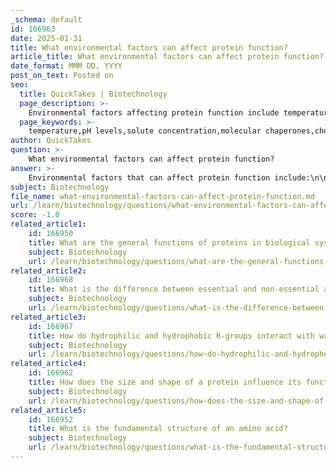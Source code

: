 ```yaml
---
_schema: default
id: 166963
date: 2025-01-31
title: What environmental factors can affect protein function?
article_title: What environmental factors can affect protein function?
date_format: MMM DD, YYYY
post_on_text: Posted on
seo:
  title: QuickTakes | Biotechnology
  page_description: >-
    Environmental factors affecting protein function include temperature, pH levels, solute concentration, molecular chaperones, and chemical modifications, all of which can lead to denaturation or changes in protein activity.
  page_keywords: >-
    temperature,pH levels,solute concentration,molecular chaperones,chemical modifications,protein structure,protein function,denaturation,environments,biological activity
author: QuickTakes
question: >-
    What environmental factors can affect protein function?
answer: >-
    Environmental factors that can affect protein function include:\n\n1. **Temperature**: Proteins have an optimal temperature range for their activity. Increased temperatures can lead to denaturation, where the protein unfolds and loses its functional shape. For example, cooking an egg causes the proteins to denature, resulting in a solid structure.\n\n2. **pH Levels**: The acidity or alkalinity of the environment can significantly impact protein structure. Changes in pH can disrupt ionic bonds and hydrogen bonds that stabilize the protein's structure, leading to denaturation. For instance, enzymes often have a specific pH range in which they function optimally.\n\n3. **Solute Concentration**: The concentration of salts and other solutes can influence protein stability and folding. High concentrations of certain solutes can lead to changes in the solvation shell around the protein, affecting its interactions and potentially causing denaturation.\n\n4. **Presence of Molecular Chaperones**: These proteins assist in the proper folding of other proteins. Environmental stressors can affect the availability and function of molecular chaperones, which in turn can impact protein folding and function.\n\n5. **Chemical Modifications**: Environmental factors can also lead to post-translational modifications of proteins, such as phosphorylation or glycosylation, which can alter their activity and function.\n\nIn summary, temperature, pH, solute concentration, the presence of molecular chaperones, and chemical modifications are key environmental factors that can affect protein structure and function. Proper folding and stability are crucial for maintaining the biological activity of proteins, and any disruption can lead to loss of function or disease.
subject: Biotechnology
file_name: what-environmental-factors-can-affect-protein-function.md
url: /learn/biotechnology/questions/what-environmental-factors-can-affect-protein-function
score: -1.0
related_article1:
    id: 166950
    title: What are the general functions of proteins in biological systems?
    subject: Biotechnology
    url: /learn/biotechnology/questions/what-are-the-general-functions-of-proteins-in-biological-systems
related_article2:
    id: 166968
    title: What is the difference between essential and non-essential amino acids?
    subject: Biotechnology
    url: /learn/biotechnology/questions/what-is-the-difference-between-essential-and-nonessential-amino-acids
related_article3:
    id: 166967
    title: How do hydrophilic and hydrophobic R-groups interact with water?
    subject: Biotechnology
    url: /learn/biotechnology/questions/how-do-hydrophilic-and-hydrophobic-rgroups-interact-with-water
related_article4:
    id: 166962
    title: How does the size and shape of a protein influence its function?
    subject: Biotechnology
    url: /learn/biotechnology/questions/how-does-the-size-and-shape-of-a-protein-influence-its-function
related_article5:
    id: 166952
    title: What is the fundamental structure of an amino acid?
    subject: Biotechnology
    url: /learn/biotechnology/questions/what-is-the-fundamental-structure-of-an-amino-acid
---
```


&nbsp;
